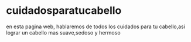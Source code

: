# cuidadosparatucabello
en esta pagina web, hablaremos de todos los cuidados para tu cabello,asi lograr un cabello mas suave,sedoso y hermoso
